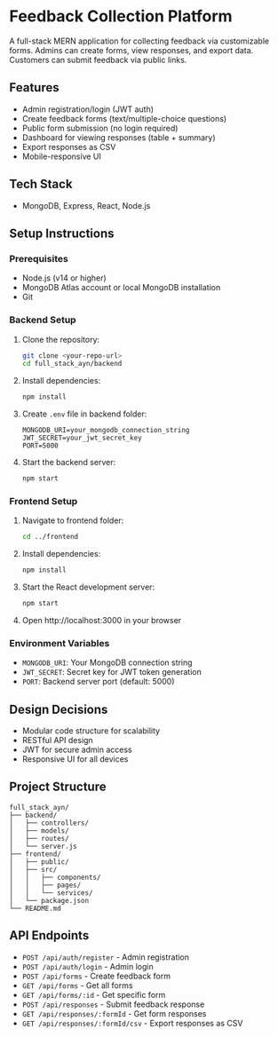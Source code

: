# Feedback Collection Platform

A full-stack MERN application for collecting feedback via customizable forms. Admins can create forms, view responses, and export data. Customers can submit feedback via public links.

## Features
- Admin registration/login (JWT auth)
- Create feedback forms (text/multiple-choice questions)
- Public form submission (no login required)
- Dashboard for viewing responses (table + summary)
- Export responses as CSV
- Mobile-responsive UI

## Tech Stack
- MongoDB, Express, React, Node.js

## Setup Instructions

### Prerequisites
- Node.js (v14 or higher)
- MongoDB Atlas account or local MongoDB installation
- Git

### Backend Setup
1. Clone the repository:
   ```bash
   git clone <your-repo-url>
   cd full_stack_ayn/backend
   ```

2. Install dependencies:
   ```bash
   npm install
   ```

3. Create `.env` file in backend folder:
   ```
   MONGODB_URI=your_mongodb_connection_string
   JWT_SECRET=your_jwt_secret_key
   PORT=5000
   ```

4. Start the backend server:
   ```bash
   npm start
   ```

### Frontend Setup
1. Navigate to frontend folder:
   ```bash
   cd ../frontend
   ```

2. Install dependencies:
   ```bash
   npm install
   ```

3. Start the React development server:
   ```bash
   npm start
   ```

4. Open http://localhost:3000 in your browser

### Environment Variables
- `MONGODB_URI`: Your MongoDB connection string
- `JWT_SECRET`: Secret key for JWT token generation
- `PORT`: Backend server port (default: 5000)

## Design Decisions
- Modular code structure for scalability
- RESTful API design
- JWT for secure admin access
- Responsive UI for all devices

## Project Structure
```
full_stack_ayn/
├── backend/
│   ├── controllers/
│   ├── models/
│   ├── routes/
│   └── server.js
├── frontend/
│   ├── public/
│   ├── src/
│   │   ├── components/
│   │   ├── pages/
│   │   └── services/
│   └── package.json
└── README.md
```

## API Endpoints
- `POST /api/auth/register` - Admin registration
- `POST /api/auth/login` - Admin login
- `POST /api/forms` - Create feedback form
- `GET /api/forms` - Get all forms
- `GET /api/forms/:id` - Get specific form
- `POST /api/responses` - Submit feedback response
- `GET /api/responses/:formId` - Get form responses
- `GET /api/responses/:formId/csv` - Export responses as CSV

